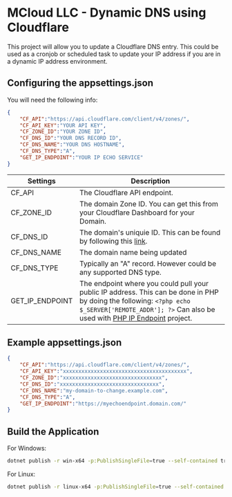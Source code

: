 # MCloud LLC - Dynamic DNS using Cloudflare

This project will allow you to update a Cloudflare DNS entry. This could be used as a cronjob or scheduled task to update your IP address if you are in a dynamic IP address environment.

## Configuring the appsettings.json

You will need the following info: 

```json
{
    "CF_API":"https://api.cloudflare.com/client/v4/zones/",
    "CF_API_KEY":"YOUR API KEY",
    "CF_ZONE_ID":"YOUR ZONE ID",
    "CF_DNS_ID":"YOUR DNS RECORD ID",
    "CF_DNS_NAME":"YOUR DNS HOSTNAME",
    "CF_DNS_TYPE":"A",
    "GET_IP_ENDPOINT":"YOUR IP ECHO SERVICE"
}
```
| Settings | Description |
|-----|-----|
| CF_API | The Cloudflare API endpoint. |
| CF_ZONE_ID | The domain Zone ID. You can get this from your Cloudflare Dashboard for your Domain. |
| CF_DNS_ID | The domain's uniquie ID. This can be found by following this [link](https://api.cloudflare.com/#dns-records-for-a-zone-properties).|
| CF_DNS_NAME | The domain name being updated |
| CF_DNS_TYPE | Typically an "A" record. However could be any supported DNS type. |
| GET_IP_ENDPOINT | The endpoint where you could pull your public IP address. This can be done in PHP by doing the following: `<?php echo $_SERVER['REMOTE_ADDR']; ?>` Can also be used with [PHP IP Endpoint](https://github.com/MCloudLLC/php-ip-endpoint) project. |

## Example appsettings.json

```json
{
    "CF_API":"https://api.cloudflare.com/client/v4/zones/",
    "CF_API_KEY":"xxxxxxxxxxxxxxxxxxxxxxxxxxxxxxxxxxxxxxxx",
    "CF_ZONE_ID":"xxxxxxxxxxxxxxxxxxxxxxxxxxxxxxxx",
    "CF_DNS_ID":"xxxxxxxxxxxxxxxxxxxxxxxxxxxxxxxx",
    "CF_DNS_NAME":"my-domain-to-change.example.com",
    "CF_DNS_TYPE":"A",
    "GET_IP_ENDPOINT":"https://myechoendpoint.domain.com/"
}
```

## Build the Application

For Windows:

```bash
dotnet publish -r win-x64 -p:PublishSingleFile=true --self-contained true
```

For Linux:

```bash
dotnet publish -r linux-x64 -p:PublishSingleFile=true --self-contained true
```
